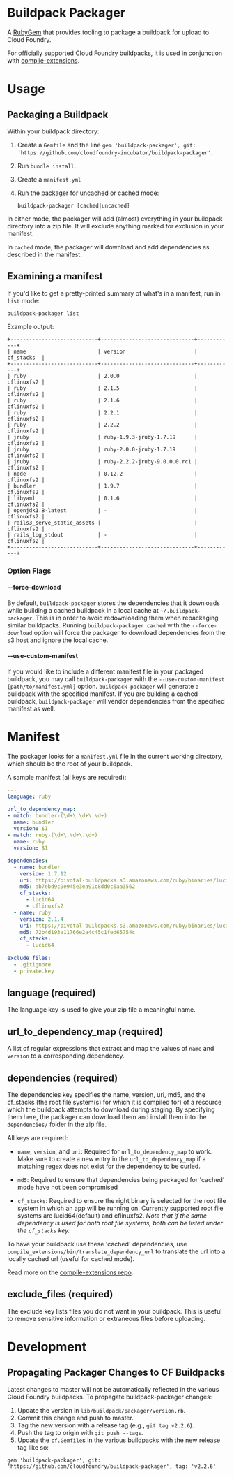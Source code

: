 # Buildpack Packager

A [RubyGem](https://rubygems.org/) that provides tooling to package a buildpack for upload to Cloud Foundry.

For officially supported Cloud Foundry buildpacks, it is used in conjunction with [compile-extensions](https://github.com/cloudfoundry-incubator/compile-extensions).


# Usage

## Packaging a Buildpack

Within your buildpack directory:

1. Create a `Gemfile` and the line `gem 'buildpack-packager', git: 'https://github.com/cloudfoundry-incubator/buildpack-packager'`.
1. Run `bundle install`.
1. Create a `manifest.yml`
1. Run the packager for uncached or cached mode:

	```
	buildpack-packager [cached|uncached]
	```

In either mode, the packager will add (almost) everything in your
buildpack directory into a zip file.  It will exclude anything marked
for exclusion in your manifest.

In `cached` mode, the packager will download and add dependencies as
described in the manifest.


## Examining a manifest

If you'd like to get a pretty-printed summary of what's in a manifest,
run in `list` mode:

```
buildpack-packager list
```

Example output:

```
+----------------------------+------------------------------+------------+
| name                       | version                      | cf_stacks  |
+----------------------------+------------------------------+------------+
| ruby                       | 2.0.0                        | cflinuxfs2 |
| ruby                       | 2.1.5                        | cflinuxfs2 |
| ruby                       | 2.1.6                        | cflinuxfs2 |
| ruby                       | 2.2.1                        | cflinuxfs2 |
| ruby                       | 2.2.2                        | cflinuxfs2 |
| jruby                      | ruby-1.9.3-jruby-1.7.19      | cflinuxfs2 |
| jruby                      | ruby-2.0.0-jruby-1.7.19      | cflinuxfs2 |
| jruby                      | ruby-2.2.2-jruby-9.0.0.0.rc1 | cflinuxfs2 |
| node                       | 0.12.2                       | cflinuxfs2 |
| bundler                    | 1.9.7                        | cflinuxfs2 |
| libyaml                    | 0.1.6                        | cflinuxfs2 |
| openjdk1.8-latest          | -                            | cflinuxfs2 |
| rails3_serve_static_assets | -                            | cflinuxfs2 |
| rails_log_stdout           | -                            | cflinuxfs2 |
+----------------------------+------------------------------+------------+
```

### Option Flags

#### --force-download

By default, `buildpack-packager` stores the dependencies that it
downloads while building a cached buildpack in a local cache at
`~/.buildpack-packager`. This is in order to avoid redownloading them
when repackaging similar buildpacks. Running `buildpack-packager
cached` with the `--force-download` option will force the packager
to download dependencies from the s3 host and ignore the local cache.

#### --use-custom-manifest

If you would like to include a different manifest file in your
packaged buildpack, you may call `buildpack-packager` with the
`--use-custom-manifest [path/to/manifest.yml]`
option. `buildpack-packager` will generate a buildpack with the
specified manifest. If you are building a cached buildpack,
`buildpack-packager` will vendor dependencies from the specified
manifest as well.


# Manifest

The packager looks for a `manifest.yml` file in the current working
directory, which should be the root of your buildpack.

A sample manifest (all keys are required):

```yaml
---
language: ruby

url_to_dependency_map:
- match: bundler-(\d+\.\d+\.\d+)
  name: bundler
  version: $1
- match: ruby-(\d+\.\d+\.\d+)
  name: ruby
  version: $1

dependencies:
  - name: bundler
    version: 1.7.12
    uri: https://pivotal-buildpacks.s3.amazonaws.com/ruby/binaries/lucid64/bundler-1.7.12.tgz
    md5: ab7ebd9c9e945e3ea91c8dd0c6aa3562
    cf_stacks:
      - lucid64
      - cflinuxfs2
  - name: ruby
    version: 2.1.4
    uri: https://pivotal-buildpacks.s3.amazonaws.com/ruby/binaries/lucid64/ruby-2.1.4.tgz
    md5: 72b4d193a11766e2a4c45c1fed65754c
    cf_stacks:
      - lucid64
      
exclude_files:
  - .gitignore
  - private.key
```

## language (required)

The language key is used to give your zip file a meaningful name.


## url_to_dependency_map (required)

A list of regular expressions that extract and map the values of `name` and `version` to a corresponding dependency. 


## dependencies (required)


The dependencies key specifies the name, version, uri, md5, and the
cf_stacks (the root file system(s) for which it is compiled for) of a
resource which the buildpack attempts to download during staging. By
specifying them here, the packager can download them and install them
into the `dependencies/` folder in the zip file.

All keys are required:

- `name`, `version`, and `uri`:
Required for `url_to_dependency_map` to work. Make sure to create a new entry in the `url_to_dependency_map` if a matching regex does not exist for the dependency to be curled.

- `md5`:
Required to ensure that dependencies being packaged for 'cached' mode have not been compromised

- `cf_stacks`:
Required to ensure the right binary is selected for the root file system in which an app will be running on.  Currently supported root file systems are lucid64(default) and cflinuxfs2. *Note that if the same dependency is used for both root file systems, both can be listed under the `cf_stacks` key.*

To have your buildpack use these 'cached' dependencies, use
`compile_extensions/bin/translate_dependency_url` to translate the url
into a locally cached url (useful for cached mode).

Read more on the [compile-extensions repo](https://github.com/cloudfoundry-incubator/compile-extensions).


## exclude_files (required)

The exclude key lists files you do not want in your buildpack. This is
useful to remove sensitive information or extraneous files before uploading.

# Development

## Propagating Packager Changes to CF Buildpacks

Latest changes to master will not be automatically reflected in the various Cloud Foundry buildpacks.
To propagate buildpack-packager changes:

1. Update the version in `lib/buildpack/packager/version.rb`.
2. Commit this change and push to master.
3. Tag the new version with a release tag (e.g., `git tag v2.2.6`).
4. Push the tag to origin with `git push --tags`.
5. Update the `cf.Gemfile`s in the various buildpacks with the new release tag like so:
```
gem 'buildpack-packager', git: 'https://github.com/cloudfoundry/buildpack-packager', tag: 'v2.2.6'
```
